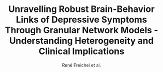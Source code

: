 ---
cat: gaia
subcat: platform
bestof: false
author: René Freichel et al.
title: Unravelling Robust Brain-Behavior Links of Depressive Symptoms Through Granular Network Models - Understanding Heterogeneity and Clinical Implications
year: 2023
type: misc
---